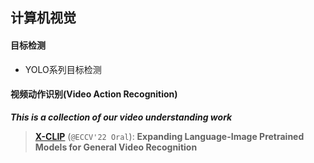 ## 计算机视觉

#### 目标检测
* YOLO系列目标检测
#### 视频动作识别(Video Action Recognition)
***This is a collection of our video understanding work***
> [**X-CLIP**](./video_action_recognition/EVL.md) (```@ECCV'22 Oral```): **Expanding Language-Image Pretrained Models for General Video Recognition**